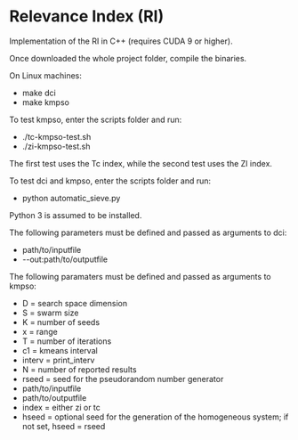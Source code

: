 # Relevance Index (RI)

Implementation of the RI in C++ (requires CUDA 9 or higher).

Once downloaded the whole project folder, compile the binaries.

On Linux machines:

* make dci
* make kmpso

To test kmpso, enter the scripts folder and run:

* ./tc-kmpso-test.sh
* ./zi-kmpso-test.sh

The first test uses the Tc index, while the second test uses the ZI index.

To test dci and kmpso, enter the scripts folder and run:

* python automatic_sieve.py

Python 3 is assumed to be installed.

The following parameters must be defined and passed as arguments to dci:
* path/to/inputfile
* --out:path/to/outputfile

The following paramaters must be defined and passed as arguments to kmpso:
* D = search space dimension
* S = swarm size  
* K = number of seeds  
* x = range  
* T = number of iterations
* c1 = kmeans interval
* interv = print_interv  
* N = number of reported results
* rseed = seed for the pseudorandom number generator
* path/to/inputfile
* path/to/outputfile
* index = either zi or tc
* hseed = optional seed for the generation of the homogeneous system; if not set, hseed = rseed
